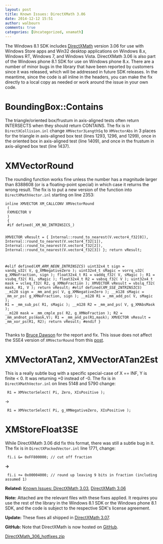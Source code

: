 ```yaml
---
layout: post
title: Known Issues: DirectXMath 3.06
date: 2014-12-12 15:51
author: walbourn
comments: true
categories: [Uncategorized, xnamath]
---
```

The Windows 8.1 SDK includes <a href="http://blogs.msdn.com/b/chuckw/archive/2012/03/27/introducing-directxmath.aspx">DirectXMath</a> version 3.06 for use with Windows Store apps and Win32 desktop applications on Windows 8.x, Windows RT, Windows 7, and Windows Vista. DirectXMath 3.06 is also part of the Windows phone 8.1 SDK for use on Windows phone 8.x. There are a number of minor bugs in the library that have been reported by customers since it was released, which will be addressed in future SDK releases. In the meantime, since the code is all inline in the headers, you can make the fix directly to a local copy as needed or work around the issue in your own code.
<h1>BoundingBox::Contains</h1>
The triangle/oriented box/frustum in axis-aligned tests often return INTERSECTS when they should return CONTAINS. The fix is in <code>DirectXCollision.inl</code> change <code>XMVector3LengthSq</code> to <code>XMVectorAbs</code> in 3 places for the triangle in axis-aligned box test (lines 1293, 1296, and 1299), once in the oriented box in axis-aligned test (line 1409), and once in the frustum in axis-aligned box test (line 1437).
<h1>XMVectorRound</h1>
The rounding function works fine unless the number has a magnitude larger than 8388608 (or is a floating-point special) in which case it returns the wrong result. The fix is to put a new version of the function into <code>DirectXMathVector.inl</code> starting on line 2353:
<pre class="scroll"><code class="cplusplus">inline XMVECTOR XM_CALLCONV XMVectorRound
 (
 FXMVECTOR V
 )
 {
 #if defined(_XM_NO_INTRINSICS_)
 
 XMVECTOR vResult = {
 Internal::round_to_nearest(V.vector4_f32[0]),
 Internal::round_to_nearest(V.vector4_f32[1]),
 Internal::round_to_nearest(V.vector4_f32[2]),
 Internal::round_to_nearest(V.vector4_f32[3])
 };
 return vResult;
 
 #elif defined(_XM_ARM_NEON_INTRINSICS_)
 uint32x4_t sign = vandq_u32( V, g_XMNegativeZero );
 uint32x4_t sMagic = vorrq_u32( g_XMNoFraction, sign );
 float32x4_t R1 = vaddq_f32( V, sMagic );
 R1 = vsubq_f32( R1, sMagic );
 float32x4_t R2 = vabsq_f32( V );
 uint32x4_t mask = vcleq_f32( R2, g_XMNoFraction );
 XMVECTOR vResult = vbslq_f32( mask, R1, V );
 return vResult;
 #elif defined(_XM_SSE_INTRINSICS_)
 __m128 sign = _mm_and_ps( V, g_XMNegativeZero );
 __m128 sMagic = _mm_or_ps( g_XMNoFraction, sign );
 __m128 R1 = _mm_add_ps( V, sMagic );
 R1 = _mm_sub_ps( R1, sMagic );
 __m128 R2 = _mm_and_ps( V, g_XMAbsMask );
 __m128 mask = _mm_cmple_ps( R2, g_XMNoFraction );
 R2 = _mm_andnot_ps(mask,V);
 R1 = _mm_and_ps(R1,mask);
 XMVECTOR vResult = _mm_xor_ps(R1, R2);
 return vResult;
 #endif
 }</code></pre>
Thanks to <a href="http://randomascii.wordpress.com/2014/01/27/theres-only-four-billion-floatsso-test-them-all/">Bruce Dawson</a> for the report and fix. This issue does not affect the SSE4 version of <code>XMVectorRound</code> from this <a href="http://blogs.msdn.com/b/chuckw/archive/2012/09/11/directxmath-sse4-1-and-sse-4-2.aspx">post</a>.
<h1>XMVectorATan2, XMVectorATan2Est</h1>
This is a really subtle bug with a specific special-case of X == INF, Y is finite &lt; 0. It was returning +0 instead of -0. The fix is in <code>DirectXMathVector.inl</code> on lines 5148 and 5790 change:
<pre class="scroll"><code class="cplusplus"> R1 = XMVectorSelect( Pi, Zero, XIsPositive );
</code></pre>
-&gt;
<pre class="scroll"><code class="cplusplus"> R1 = XMVectorSelect( Pi, g_XMNegativeZero, XIsPositive ); </code></pre>
<h1>XMStoreFloat3SE</h1>
While DirectXMath 3.06 did fix this format, there was still a subtle bug in it. The fix is in <code>DirectXPackedVector.inl</code> line 1771, change:
<pre class="scroll"><code class="cplusplus"> fi.i &amp;= 0xFF800000; // cut off fraction </code></pre>
<strong>-&gt;</strong>
<pre class="scroll"><code class="cplusplus"> fi.i += 0x00004000; // round up leaving 9 bits in fraction (including assumed 1)</code></pre>
<strong>Related: </strong><a href="http://blogs.msdn.com/b/chuckw/archive/2013/03/06/known-issues-directxmath-3-03.aspx">Known Issues: DirectXMath 3.03</a>, <a href="http://blogs.msdn.com/b/chuckw/archive/2013/10/24/directxmath-3-06.aspx">DirectXMath 3.06</a>

<strong>Note:</strong> Attached are the relevant files with these fixes applied. It requires you use the rest of the library in the Windows 8.1 SDK or the Windows phone 8.1 SDK, and the code is subject to the respective SDK's license agreement.

<strong>Update:</strong> These fixes all shipped in <a href="http://blogs.msdn.com/b/chuckw/archive/2015/04/29/directxmath-3-07.aspx">DirectXMath 3.07</a>.

<strong>GitHub:</strong> Note that DirectXMath is now hosted on <a href="https://github.com/Microsoft/DirectXMath">GitHub</a>.

<a href="https://msdnshared.blob.core.windows.net/media/MSDNBlogsFS/prod.evol.blogs.msdn.com/CommunityServer.Components.PostAttachments/00/10/58/04/91/DirectXMath_306_hotfixes.zip">DirectXMath_306_hotfixes.zip</a>
